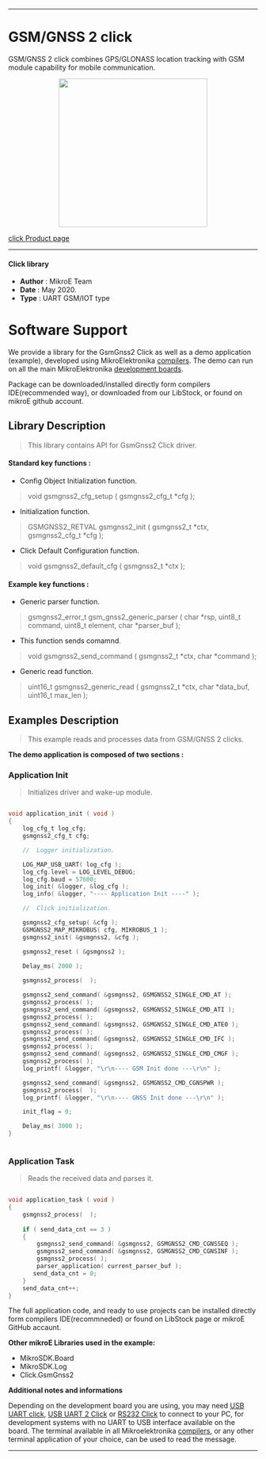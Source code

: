 
---
# GSM/GNSS 2 click

GSM/GNSS 2 click combines GPS/GLONASS location tracking with GSM module capability for mobile communication.

<p align="center">
  <img src="https://download.mikroe.com/images/click_for_ide/gsmgnss2_click.png" height=300px>
</p>

[click Product page](<https://www.mikroe.com/gsmgnss-2-click>)

---


#### Click library 

- **Author**        : MikroE Team
- **Date**          : May 2020.
- **Type**          : UART GSM/IOT type


# Software Support

We provide a library for the GsmGnss2 Click 
as well as a demo application (example), developed using MikroElektronika 
[compilers](https://shop.mikroe.com/compilers). 
The demo can run on all the main MikroElektronika [development boards](https://shop.mikroe.com/development-boards).

Package can be downloaded/installed directly form compilers IDE(recommended way), or downloaded from our LibStock, or found on mikroE github account. 

## Library Description

> This library contains API for GsmGnss2 Click driver.

#### Standard key functions :

- Config Object Initialization function.
> void gsmgnss2_cfg_setup ( gsmgnss2_cfg_t *cfg ); 
 
- Initialization function.
> GSMGNSS2_RETVAL gsmgnss2_init ( gsmgnss2_t *ctx, gsmgnss2_cfg_t *cfg );

- Click Default Configuration function.
> void gsmgnss2_default_cfg ( gsmgnss2_t *ctx );


#### Example key functions :

- Generic parser function.
> gsmgnss2_error_t gsm_gnss2_generic_parser ( char *rsp,  uint8_t command, uint8_t element, char *parser_buf );
 
- This function sends comamnd.
> void gsmgnss2_send_command ( gsmgnss2_t *ctx, char *command );

- Generic read function.
> uint16_t gsmgnss2_generic_read ( gsmgnss2_t *ctx, char *data_buf, uint16_t max_len );

## Examples Description

> This example reads and processes data from GSM/GNSS 2 clicks.

**The demo application is composed of two sections :**

### Application Init 

> Initializes driver and wake-up module.

```c

void application_init ( void )
{
    log_cfg_t log_cfg;
    gsmgnss2_cfg_t cfg;

    //  Logger initialization.

    LOG_MAP_USB_UART( log_cfg );
    log_cfg.level = LOG_LEVEL_DEBUG;
    log_cfg.baud = 57600;
    log_init( &logger, &log_cfg );
    log_info( &logger, "---- Application Init ----" );

    //  Click initialization.

    gsmgnss2_cfg_setup( &cfg );
    GSMGNSS2_MAP_MIKROBUS( cfg, MIKROBUS_1 );
    gsmgnss2_init( &gsmgnss2, &cfg );

    gsmgnss2_reset ( &gsmgnss2 );
     
    Delay_ms( 2000 );

    gsmgnss2_process(  );

    gsmgnss2_send_command( &gsmgnss2, GSMGNSS2_SINGLE_CMD_AT );
    gsmgnss2_process( );
    gsmgnss2_send_command( &gsmgnss2, GSMGNSS2_SINGLE_CMD_ATI );
    gsmgnss2_process( );
    gsmgnss2_send_command( &gsmgnss2, GSMGNSS2_SINGLE_CMD_ATE0 );
    gsmgnss2_process( );
    gsmgnss2_send_command( &gsmgnss2, GSMGNSS2_SINGLE_CMD_IFC );
    gsmgnss2_process( );
    gsmgnss2_send_command( &gsmgnss2, GSMGNSS2_SINGLE_CMD_CMGF );
    gsmgnss2_process( );
    log_printf( &logger, "\r\n---- GSM Init done ---\r\n" );

    gsmgnss2_send_command( &gsmgnss2, GSMGNSS2_CMD_CGNSPWR );
    gsmgnss2_process(  );
    log_printf( &logger, "\r\n---- GNSS Init done ---\r\n" );

    init_flag = 0;

    Delay_ms( 3000 );
}
  
```

### Application Task

> Reads the received data and parses it.

```c

void application_task ( void )
{
    gsmgnss2_process(  );
    
    if ( send_data_cnt == 3 )
    {
        gsmgnss2_send_command( &gsmgnss2, GSMGNSS2_CMD_CGNSSEQ );
        gsmgnss2_send_command( &gsmgnss2, GSMGNSS2_CMD_CGNSINF );
        gsmgnss2_process( );
        parser_application( current_parser_buf );
       send_data_cnt = 0;
    }
    send_data_cnt++;
}

```

The full application code, and ready to use projects can be  installed directly form compilers IDE(recommneded) or found on LibStock page or mikroE GitHub accaunt.

**Other mikroE Libraries used in the example:** 

- MikroSDK.Board
- MikroSDK.Log
- Click.GsmGnss2

**Additional notes and informations**

Depending on the development board you are using, you may need 
[USB UART click](https://shop.mikroe.com/usb-uart-click), 
[USB UART 2 Click](https://shop.mikroe.com/usb-uart-2-click) or 
[RS232 Click](https://shop.mikroe.com/rs232-click) to connect to your PC, for 
development systems with no UART to USB interface available on the board. The 
terminal available in all Mikroelektronika 
[compilers](https://shop.mikroe.com/compilers), or any other terminal application 
of your choice, can be used to read the message.



---
